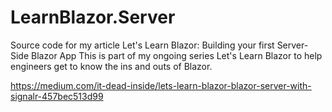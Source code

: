 # LearnBlazor.Server
Source code for my article Let's Learn Blazor: Building your first Server-Side Blazor App  This is part of my ongoing series Let's Learn Blazor to help engineers get to know the ins and outs of Blazor.

https://medium.com/it-dead-inside/lets-learn-blazor-blazor-server-with-signalr-457bec513d99

